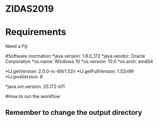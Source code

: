 # ZIDAS2019

# Requirements 
Need a Fiji

#Software inormation
*java.version: 1.8.0_172
*java.vendor: Oracle Corporation
*os.name: Windows 10
*os.version: 10.0
*os.arch: amd64

*IJ.getVersion: 2.0.0-rc-69/1.52n
*IJ.getFullVersion: 1.52n99
*IJ.javaVersion: 8

*java.vm.version: 25.172-b11

#How to run the workflow
## Remember to change the output directory